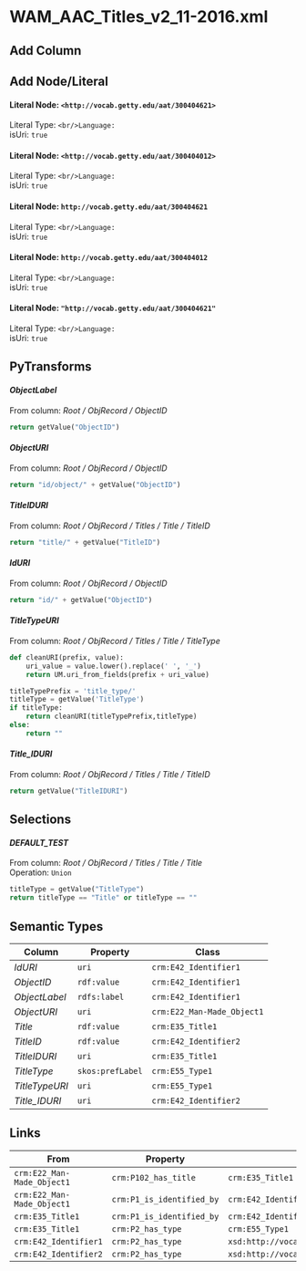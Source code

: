 # WAM_AAC_Titles_v2_11-2016.xml

## Add Column

## Add Node/Literal
#### Literal Node: `<http://vocab.getty.edu/aat/300404621>`
Literal Type: ``
<br/>Language: ``
<br/>isUri: `true`

#### Literal Node: `<http://vocab.getty.edu/aat/300404012>`
Literal Type: ``
<br/>Language: ``
<br/>isUri: `true`

#### Literal Node: `http://vocab.getty.edu/aat/300404621`
Literal Type: ``
<br/>Language: ``
<br/>isUri: `true`

#### Literal Node: `http://vocab.getty.edu/aat/300404012`
Literal Type: ``
<br/>Language: ``
<br/>isUri: `true`

#### Literal Node: `"http://vocab.getty.edu/aat/300404621"`
Literal Type: ``
<br/>Language: ``
<br/>isUri: `true`


## PyTransforms
#### _ObjectLabel_
From column: _Root / ObjRecord / ObjectID_
``` python
return getValue("ObjectID")
```

#### _ObjectURI_
From column: _Root / ObjRecord / ObjectID_
``` python
return "id/object/" + getValue("ObjectID")
```

#### _TitleIDURI_
From column: _Root / ObjRecord / Titles / Title / TitleID_
``` python
return "title/" + getValue("TitleID")
```

#### _IdURI_
From column: _Root / ObjRecord / ObjectID_
``` python
return "id/" + getValue("ObjectID")
```

#### _TitleTypeURI_
From column: _Root / ObjRecord / Titles / Title / TitleType_
``` python
def cleanURI(prefix, value):
    uri_value = value.lower().replace(' ', '_')
    return UM.uri_from_fields(prefix + uri_value)

titleTypePrefix = 'title_type/'
titleType = getValue('TitleType')
if titleType:
    return cleanURI(titleTypePrefix,titleType)
else:
    return ""
```

#### _Title_IDURI_
From column: _Root / ObjRecord / Titles / Title / TitleID_
``` python
return getValue("TitleIDURI")
```


## Selections
#### _DEFAULT_TEST_
From column: _Root / ObjRecord / Titles / Title / Title_
<br>Operation: `Union`
``` python
titleType = getValue("TitleType")
return titleType == "Title" or titleType == ""
```


## Semantic Types
| Column | Property | Class |
|  ----- | -------- | ----- |
| _IdURI_ | `uri` | `crm:E42_Identifier1`|
| _ObjectID_ | `rdf:value` | `crm:E42_Identifier1`|
| _ObjectLabel_ | `rdfs:label` | `crm:E42_Identifier1`|
| _ObjectURI_ | `uri` | `crm:E22_Man-Made_Object1`|
| _Title_ | `rdf:value` | `crm:E35_Title1`|
| _TitleID_ | `rdf:value` | `crm:E42_Identifier2`|
| _TitleIDURI_ | `uri` | `crm:E35_Title1`|
| _TitleType_ | `skos:prefLabel` | `crm:E55_Type1`|
| _TitleTypeURI_ | `uri` | `crm:E55_Type1`|
| _Title_IDURI_ | `uri` | `crm:E42_Identifier2`|


## Links
| From | Property | To |
|  --- | -------- | ---|
| `crm:E22_Man-Made_Object1` | `crm:P102_has_title` | `crm:E35_Title1`|
| `crm:E22_Man-Made_Object1` | `crm:P1_is_identified_by` | `crm:E42_Identifier1`|
| `crm:E35_Title1` | `crm:P1_is_identified_by` | `crm:E42_Identifier2`|
| `crm:E35_Title1` | `crm:P2_has_type` | `crm:E55_Type1`|
| `crm:E42_Identifier1` | `crm:P2_has_type` | `xsd:http://vocab.getty.edu/aat/300404621`|
| `crm:E42_Identifier2` | `crm:P2_has_type` | `xsd:http://vocab.getty.edu/aat/300404012`|
